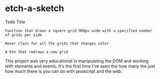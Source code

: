 # etch-a-sketch
Todo 
    Title
    
    Function that draws a square grid 960px wide with a specified number of grids per side

    Hover class for all the grids that changes color

    A btn that redraws a new grid


This project was very educational in manipulating the DOM and working with elements and events. It's the first time I've seen the how many the just how much there is you can do with javascript and the web. 